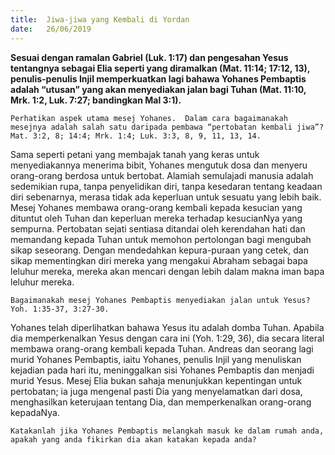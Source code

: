 ```yaml
---
title:  Jiwa-jiwa yang Kembali di Yordan
date:   26/06/2019
---
```


**Sesuai dengan ramalan Gabriel (Luk. 1:17) dan pengesahan Yesus tentangnya sebagai Elia seperti yang diramalkan (Mat. 11:14; 17:12, 13), penulis-penulis Injil memperkuatkan lagi bahawa Yohanes Pembaptis adalah “utusan” yang akan menyediakan jalan bagi Tuhan (Mat. 11:10, Mrk. 1:2, Luk. 7:27; bandingkan Mal 3:1).**

`Perhatikan aspek utama mesej Yohanes.  Dalam cara bagaimanakah mesejnya adalah salah satu daripada pembawa “pertobatan kembali jiwa”?  Mat. 3:2, 8; 14:4; Mrk. 1:4; Luk. 3:3, 8, 9, 11, 13, 14.`

Sama seperti petani yang membajak tanah yang keras untuk menyediakannya menerima bibit, Yohanes mengutuk dosa dan menyeru orang-orang berdosa untuk bertobat.  Alamiah semulajadi manusia adalah sedemikian rupa, tanpa penyelidikan diri, tanpa kesedaran tentang keadaan diri sebenarnya, merasa tidak ada keperluan untuk sesuatu yang lebih baik.  Mesej Yohanes membawa orang-orang kembali kepada kesucian yang dituntut oleh Tuhan dan keperluan mereka terhadap kesucianNya yang sempurna.  Pertobatan sejati sentiasa ditandai oleh kerendahan hati dan memandang kepada Tuhan untuk memohon pertolongan bagi mengubah sikap seseorang.  Dengan mendedahkan kepura-puraan yang cetek, dan sikap mementingkan diri mereka yang mengakui Abraham sebagai bapa leluhur mereka, mereka akan mencari dengan lebih dalam makna iman bapa leluhur mereka.

`Bagaimanakah mesej Yohanes Pembaptis menyediakan jalan untuk Yesus? Yoh. 1:35-37, 3:27-30.`

Yohanes telah diperlihatkan bahawa Yesus itu adalah domba Tuhan.  Apabila dia memperkenalkan Yesus dengan cara ini (Yoh. 1:29, 36), dia secara literal membawa orang-orang kembali kepada Tuhan.  Andreas dan seorang lagi murid Yohanes Pembaptis, iaitu Yohanes, penulis Injil yang menuliskan kejadian pada hari itu, meninggalkan sisi Yohanes Pembaptis dan menjadi murid Yesus.  Mesej Elia bukan sahaja menunjukkan kepentingan untuk pertobatan; ia juga mengenal pasti Dia yang menyelamatkan dari dosa, menghasilkan keterujaan tentang Dia, dan memperkenalkan orang-orang kepadaNya.

`Katakanlah jika Yohanes Pembaptis melangkah masuk ke dalam rumah anda, apakah yang anda fikirkan dia akan katakan kepada anda?`
